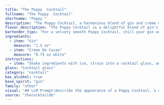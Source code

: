 ```yaml
---
title: "The Poppy  Cocktail"
fullname: "The Poppy  Cocktail"
shortname: "Poppy "
description: "The Poppy Cocktail, a harmonious blend of gin and crème de cacao, belongs to the **liqueur-based cocktail** family. While its exact origins are unclear, its composition suggests a  connection to the **classic French Crème de Menthe** cocktails popular in the early 20th century. "
flavor_description: "The Poppy Cocktail is a delightful blend of gin's botanicals and the rich, chocolatey sweetness of crème de cacao. It offers a complex, well-balanced taste. The gin provides a crisp, juniper-forward base, while the crème de cacao adds notes of dark chocolate and a touch of spice.  The result is a smooth, slightly sweet cocktail with a lingering chocolate finish. "
bartender_tips: "For a velvety smooth Poppy Cocktail, chill your gin and crème de cacao separately before mixing. This ensures a perfectly chilled drink. Use a good quality crème de cacao for a richer flavor profile.  Don't over-shake the cocktail, as this can dilute it. Garnish with a Luxardo cherry or a twist of orange peel for an elegant touch.  "
ingredients:
  - item: "Gin"
    measure: "1.5 oz"
  - item: "Creme De Cacao"
    measure: "0.75 oz white"
instructions:
  - item: "Shake ingredients with ice, strain into a cocktail glass, and serve."
glass: "Cocktail glass"
category: "cocktail"
has_alcohol: true
base_spirit: "gin"
family: "other"
visual: "## LLM Prompt:Describe the appearance of a Poppy Cocktail, a drink made with gin and crème de cacao, in vivid detail. Consider the following:* **Color:** Is it clear, cloudy, or opaque? What color is the dominant hue, and are there any subtle shades or variations?* **Texture:** Is it smooth, viscous, or layered? Does it have any noticeable bubbles or foam?* **Garnish:** How is the drink presented in a glass? What kind of garnish is used, and how does it enhance the visual appeal?**Bonus:*** **Light:** How does the drink look in different lighting conditions? Does it appear different under natural light versus artificial light?* **Movement:** How does the drink look when it is stirred or swirled in the glass? **Example Output:**The Poppy Cocktail is a mesmerizing blend of amber and deep brown, with subtle streaks of white where the gin and crème de cacao meet. The texture is velvety smooth, with a faint shimmer that catches the light.  The drink is served in a chilled coupe glass, garnished with a single, dark chocolate-covered coffee bean perched delicately on the rim. The bean adds a touch of playful elegance and contrasts beautifully with the rich, complex hues of the cocktail. "
source: "thecocktaildb"
---
```


